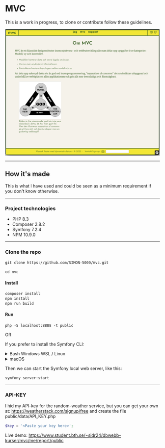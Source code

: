# MVC

This is a work in progress, to clone or contribute follow these guidelines.

![MVC-project image](.img/mvc.png)

___

## How it's made
This is what I have used and could be seen as a minimum requirement if you don't know otherwise.

___

### Project technologies

- PHP 8.3
- Composer 2.8.2
- Symfony 7.2.4
- NPM 10.9.0

___

### Clone the repo
```
git clone https://github.com/SIMON-5000/mvc.git
```
```
cd mvc
```

#### Install

```
composer install
npm install
npm run build
```

#### Run

```
php -S localhost:8888 -t public
```

OR

If you prefer to install the Symfony CLI:

<details><summary>Bash Windows WSL / Linux</summary>

```bash
curl -1sLf 'https://dl.cloudsmith.io/public/symfony/stable/setup.deb.sh' | sudo -E bash
sudo apt install symfony-cli
```

</details>

<details><summary>macOS</summary>

```bash
brew install symfony-cli/tap/symfony-cli
```

</details>

Then we can start the Symfony local web server, like this:

```bash
symfony server:start
```


___

### API-KEY
I hid my API-key for the random-weather service, but you can get your own at:
https://weatherstack.com/signup/free
and create the file public/data/API_KEY.php
```php
$key = '<Paste your key here>';
```

Live demo: https://www.student.bth.se/~sidr24/dbwebb-kurser/mvc/me/report/public

